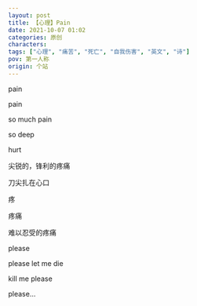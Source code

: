 ```yaml
---
layout: post
title: 【心理】Pain
date: 2021-10-07 01:02
categories: 原创
characters: 
tags: ["心理", "痛苦", "死亡", "自我伤害", "英文", "诗"]
pov: 第一人称
origin: 个站
---
```


pain

pain

so much pain

so deep

hurt

尖锐的，锋利的疼痛

刀尖扎在心口

疼

疼痛

难以忍受的疼痛

please

please let me die

kill me please

please...

